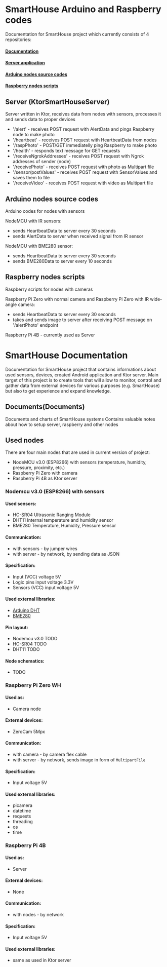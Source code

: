 # SmartHouse Arduino and Raspberry codes

Documentation for SmartHouse project which currently consists of 4 repositories:
#### [Documentation](https://github.com/black-fluffy-cat/SmartHouse_Documentation)
#### [Server application](https://github.com/black-fluffy-cat/SmartHouseServer)
#### [Arduino nodes source codes](https://github.com/black-fluffy-cat/SmartHouse_ArduinoCodes)
#### [Raspberry nodes scripts](https://github.com/black-fluffy-cat/SmartHouse_Raspberry)

## Server (KtorSmartHouseServer)

Server written in Ktor, receives data from nodes with sensors, processes it and sends data to proper devices
- '/alert' - receives POST request with AlertData and pings Raspberry node to make photo
- '/heartbeat' - receives POST request with HeartbeatData from nodes
- '/raspPhoto' - POST/GET immediatelly ping Raspberry to make photo
- '/health' - responds text message for GET requests
- '/receiveNgrokAddresses' - receives POST request with Ngrok addresses of sender (node)
- '/receivePhoto' - receives POST request with photo as Multipart file
- '/sensor/postValues' - receives POST request with SensorValues and saves them to file
- '/receiveVideo' - receives POST request with video as Multipart file

## Arduino nodes source codes

Arduino codes for nodes with sensors

NodeMCU with IR sensors:
- sends HeartbeatData to server every 30 seconds
- sends AlertData to server when received signal from IR sensor

NodeMCU with BME280 sensor:
- sends HeartbeatData to server every 30 seconds
- sends BME280Data to server every 10 seconds

## Raspberry nodes scripts

Raspberry scripts for nodes with cameras

Raspberry Pi Zero with normal camera and Raspberry Pi Zero with IR wide-angle camera:
- sends HeartbeatData to server every 30 seconds
- takes and sends image to server after receiving POST message on '/alertPhoto' endpoint

Raspberry Pi 4B - currently used as Server


# SmartHouse Documentation
Documentation for SmartHouse project that contains informations about used sensors, devices, created Android application and Ktor server. Main target of this project is to create tools that will allow to monitor, control and gather data from external devices for various purposes (e.g. SmartHouse) but also to get experience and expand knowledge.

## Documents(Documents)
Documents and charts of SmartHouse systems
Contains valuable notes about how to setup server, raspberry and other nodes

## Used nodes
There are four main nodes that are used in current version of project:

- NodeMCU v3.0 (ESP8266) with sensors (temperature, humidity, pressure, proximity, etc.)
- Raspberry Pi Zero with camera
- Raspberry Pi 4B as Ktor server

### Nodemcu v3.0 (ESP8266) with sensors
#### Used sensors:
- HC-SR04 Ultrasonic Ranging Module
- DHT11 Internal temperature and humidity sensor
- BME280 Temperature, Humidity, Pressure sensor
#### Communication:
- with sensors - by jumper wires
- with server - by network, by sending data as JSON
#### Specification:
- Input (VCC) voltage 5V
- Logic pins input voltage 3.3V
- Sensors (VCC) input voltage 5V
#### Used external libraries:
- [Arduino DHT](https://github.com/markruys/arduino-DHT)
- [BME280](https://github.com/adafruit/Adafruit_BMP280_Library)
#### Pin layout:
- Nodemcu v3.0 TODO
- HC-SR04 TODO
- DHT11 TODO
#### Node schematics:
- TODO

### Raspberry Pi Zero WH
#### Used as:
- Camera node
#### External devices:
- ZeroCam 5Mpx
#### Communication:
- with camera - by camera flex cable
- with server - by network, sends image in form of `MultipartFile`
#### Specification:
- Input voltage 5V
#### Used external libraries:
- picamera
- datetime
- requests
- threading
- os
- time

### Raspberry Pi 4B
#### Used as:
- Server
#### External devices:
- None
#### Communication:
- with nodes - by network
#### Specification:
- Input voltage 5V
#### Used external libraries:
- same as used in Ktor server
